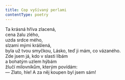 ```yaml
---
title: Cop vyšívaný perlami
contentType: poetry
---
```


<section>

Ta krásná hříva zlacená,  
cena žalu zlého,  
uzda srdce mého,  
slzami mými krášlená,  
byla už tvou smyčkou, Lásko, teď ji mám, co vázaného.  
Zde jsem já, kdo v slasti líbám  
a bohatým uzlem hýbám  
žlučí milovníkům, kterým povídám:  
— Zlato, hle! A za něj koupen byl jsem sám!

</section>
